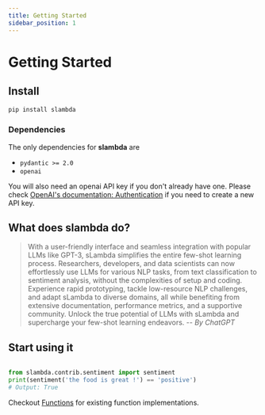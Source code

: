 ```yaml
---
title: Getting Started
sidebar_position: 1
---
```


# Getting Started

## Install

```bash
pip install slambda
```

### Dependencies

The only dependencies for **slambda** are
*  `pydantic >= 2.0`
*  `openai`

You will also need an openai API key if you don't already have one. Please check [OpenAI's documentation: Authentication](https://platform.openai.com/docs/api-reference/authentication) if you need to create a new API key.

## What does slambda do?

> With a user-friendly interface and seamless integration with popular LLMs like GPT-3, sLambda simplifies the entire few-shot learning process. Researchers, developers, and data scientists can now effortlessly use LLMs for various NLP tasks, from text classification to sentiment analysis, without the complexities of setup and coding. Experience rapid prototyping, tackle low-resource NLP challenges, and adapt sLambda to diverse domains, all while benefiting from extensive documentation, performance metrics, and a supportive community. Unlock the true potential of LLMs with sLambda and supercharge your few-shot learning endeavors.
> -- <cite>By ChatGPT</cite>


## Start using it

```py

from slambda.contrib.sentiment import sentiment
print(sentiment('the food is great !') == 'positive')
# Output: True
```

Checkout [Functions](/docs/category/functions) for existing function implementations.


